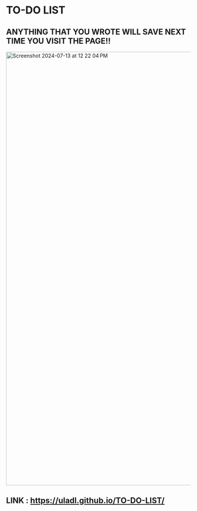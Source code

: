 # TO-DO LIST
## ANYTHING THAT YOU WROTE WILL SAVE NEXT TIME YOU VISIT THE PAGE!!

<img width="1185" alt="Screenshot 2024-07-13 at 12 22 04 PM" src="https://github.com/user-attachments/assets/58ccd3bc-7438-46e0-803b-34931ef6e9ab">

## LINK : https://uladl.github.io/TO-DO-LIST/
